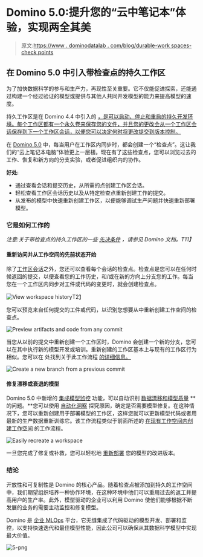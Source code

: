 # Domino 5.0:提升您的“云中笔记本”体验，实现两全其美

> 原文:[https://www . dominodatalab . com/blog/durable-work spaces-check points](https://www.dominodatalab.com/blog/durable-workspaces-checkpoints)

## 在 Domino 5.0 中引入带检查点的持久工作区

为了加快数据科学的参与和生产力，再现性至关重要。它不仅能促进探索，还能通过构建一个经过验证的模型或提供与其他人共同开发模型的能力来提高[](https://www.dominodatalab.com/blog/model-velocity)模型的速度。

持久工作区是在 Domino 4.4 中引入的 [，是可以启动、停止和重启的持久开发环境。每个工作区都有一个永久卷来保存您的文件，并且您的更改会从一个工作区会话保存到下一个工作区会话，以便您可以决定何时将更改提交到版本控制。](https://www.dominodatalab.com/blog/domino-4-4-liberates-data-scientists-to-maximize-productivity)

在 [Domino 5.0](https://www.dominodatalab.com/resources/introducing-domino-5.0) 中，每当用户在工作区内同步时，都会创建一个“检查点”。这让我们的“云上笔记本电脑”体验更上一层楼。现在有了这些检查点，您可以浏览过去的工作、恢复和新方向的分支实验，或者促进组织内的协作。

**好处:**

*   通过查看会话和提交历史，从所需的点创建工作区会话。
*   轻松查看工作区会话历史以及从特定检查点重新创建工作的提交。
*   从发布的模型中快速重新创建工作区，以便能够调试生产问题并快速重新部署模型。

### 它是如何工作的

*注意:关于带检查点的持久工作区的一些* [*先决条件*](https://docs.dominodatalab.com/en/5.0/reference/workspaces/checkpoints.html?highlight=checkpoints#prerequisites) *，请参见 Domino 文档。T11】*

#### **重新访问并从工作空间的先前状态开始**

除了[工作区会话](https://docs.dominodatalab.com/en/latest/reference/workspaces/workspace-sessions.html)之外，您还可以查看每个会话的检查点。检查点是您可以在任何时候返回的提交，以便查看您的工作历史，和/或在新的方向上分支您的工作。每当您在一个工作区内同步对工件或代码的变更时，就会创建检查点。

![View workspace history](../Images/57a7f775eba875b104f4c21153654c6c.png)T2】

您可以预览来自任何提交的工件或代码，以识别您想要从中重新创建工作空间的检查点。

![Preview artifacts and code from any commit](../Images/752a7b9061f5229048ce38bd42567c7e.png)

当您从以前的提交中重新创建一个工作区时，Domino 会创建一个新的分支，您可以在其中执行新的模型开发或培训。重新创建的工作区基本上与现有的工作区行为相似。您可以在 处找到关于此工作流程 [的详细信息。](https://docs.dominodatalab.com/en/latest/reference/workspaces/checkpoints.html?highlight=checkpoints#recreate-a-workspace-from-a-previous-checkpoint)

![Create a new branch from a previous commit](../Images/c3a7f8cef75768868e350b722592c087.png)

#### **修复漂移或衰退的模型**

Domino 5.0 中新增的 [集成模型监控](https://www.dominodatalab.com/blog/integrated-model-monitoring) 功能，可以自动识别 [数据漂移和模型质量](https://docs.dominodatalab.com/en/latest/reference/model-monitoring/10-data-drift-and-model-quality/index.html) **的问题。**您可以使用 [自动化洞察](https://www.dominodatalab.com/blog/automated-model-insights) 探究原因，确定是否需要模型修复。在这种情况下，您可以重新创建用于部署模型的工作区，这样您就可以更新模型代码或者用最新的生产数据重新训练它。该工作流程类似于前面所述的 [在现有工作空间内创建工作空间](https://docs.dominodatalab.com/en/latest/reference/workspaces/checkpoints.html?highlight=checkpoints#recreate-a-workspace-from-a-previous-checkpoint) 的工作流程。

![Easily recreate a workspace](../Images/e1299f09eb8498cf4f49d1c5cd7dcb15.png)

一旦您完成了修复或补救，您可以轻松地 [重新部署](https://docs.dominodatalab.com/en/latest/reference/model-monitoring/30-remediation/index.html) 您的模型的改进版本。

### 结论

开放性和可复制性是 Domino 的核心产品。随着检查点被添加到持久的工作空间中，我们期望组织培养一种协作环境，在这种环境中他们可以重用过去的返工并提高用户的生产率。此外，模型驱动的企业可以利用 Domino 使他们能够根据不断发展的业务的需要主动监控和修复模型。

Domino 是 [企业 MLOps](https://www.dominodatalab.com/resources/a-guide-to-enterprise-mlops/) 平台，它无缝集成了代码驱动的模型开发、部署和监控，以支持快速迭代和最佳模型性能，因此公司可以确保从其数据科学模型中实现最大价值。

![5-png](../Images/83e41d165908a1876834c3810da5f776.png)